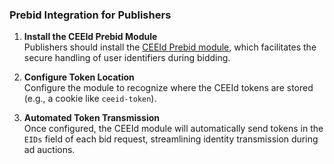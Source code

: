 ### **Prebid Integration for Publishers**

1. **Install the CEEId Prebid Module**  
   Publishers should install the [CEEId Prebid module](https://docs.prebid.org/dev-docs/modules/userid-submodules/ceeIdSystem.html), which facilitates the secure handling of user identifiers during bidding.

2. **Configure Token Location**  
   Configure the module to recognize where the CEEId tokens are stored (e.g., a cookie like `ceeid-token`).

3. **Automated Token Transmission**  
   Once configured, the CEEId module will automatically send tokens in the `EIDs` field of each bid request, streamlining identity transmission during ad auctions.

